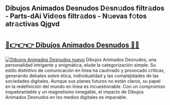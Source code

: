 ## Dibujos Animados Desnudos D𝚎sn𝚞dos filtr𝚊dos - Parts-dAi Vid𝚎os filtr𝚊dos - N𝚞evas f𝚘tos atr𝚊ctivas Qjgvd

# <h2><a href="http://mb1yoo.tromn.icu/?c=Dibujos+Animados+Desnudos">🔗👉👉👉 Dibujos Animados Desnudos 🔗🔗</a></h2>

[![Dibujos Animados Desnudos nuevo](https://i.imgur.com/pEAQMta.gif)](http://mb1yoo.tromn.icu/?c=Dibujos+Animados+Desnudos)
Dibujos Animados Desnudos, una personalidad intrigante y enigmática, elude la categorización simple. Su estilo distintivo de comunicación en línea ha cautivado y provocado críticas, generando debates sobre ética, individualidad y las complejidades de las sociedades digitales. Aunque sus planes futuros no están claros, su papel en la redefinición del mundo en línea es incuestionable. Con un compromiso inquebrantable y un magnetismo innegable, el impacto de Dibujos Animados Desnudos en los medios digitales es imparable.
